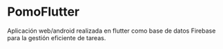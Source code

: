 # PomoFlutter
Aplicación web/android realizada en flutter como base de datos Firebase para la gestión eficiente de tareas.

